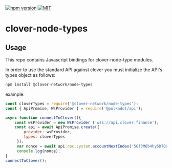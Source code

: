[![npm version](https://img.shields.io/npm/v/@clover-network/node-types.svg)](https://www.npmjs.com/package/eslint)
[![MIT][license-badge]][license]

# clover-node-types
## Usage
This repo contains Javascript bindings for clover-node-type modules.

In order to use the standard API against clover you must initialize the API's types object as follows:

```bash
npm install @clover-network/node-types
```

example:
```javascript
const cloverTypes = require('@clover-network/node-types');
const { ApiPromise, WsProvider } = require('@polkadot/api');

async function connectToClover(){
    const wsProvider = new WsProvider ('wss://api.clover.finance');
    const api = await ApiPromise.create({ 
        provider: wsProvider,
        types: cloverTypes
     });
     var nonce = await api.rpc.system.accountNextIndex('5Gf3M6b4hy6D7QdGwaKGv1AteiuLzpPw4XVo9FmuHZbDG6qn');
     console.log(nonce);
}
connectToClover();
```

[license-badge]: https://img.shields.io/badge/license-MIT-blue.svg
[license]: https://github.com/clover-network/clover-node-types/blob/master/LICENSE

